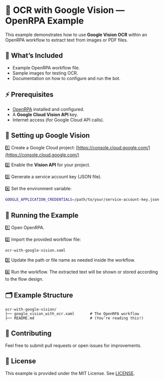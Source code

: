 

# 📝 OCR with Google Vision — OpenRPA Example

This example demonstrates how to use **Google Vision OCR** within an OpenRPA workflow to extract text from images or PDF files.

## 📌 What’s Included

* Example OpenRPA workflow file.
* Sample images for testing OCR.
* Documentation on how to configure and run the bot.

## ⚡ Prerequisites

* [OpenRPA](https://openrpa.openiap.io/) installed and configured.
* A **Google Cloud Vision API** key.
* Internet access (for Google Cloud API calls).

## 🔑 Setting up Google Vision

1️⃣ Create a Google Cloud project: [https://console.cloud.google.com/](https://console.cloud.google.com/)

2️⃣ Enable the **Vision API** for your project.

3️⃣ Generate a service account key (JSON file).

4️⃣ Set the environment variable:

```bash
GOOGLE_APPLICATION_CREDENTIALS=/path/to/your/service-account-key.json
```

## 🚀 Running the Example

1️⃣ Open OpenRPA.

2️⃣ Import the provided workflow file:

```
ocr-with-google-vision.xaml
```

3️⃣ Update the path or file name as needed inside the workflow.

4️⃣ Run the workflow. The extracted text will be shown or stored according to the flow design.

## 🗂 Example Structure

```
ocr-with-google-vision/
├── google_vision_with_ocr.xaml       # The OpenRPA workflow
├── README.md                         # (You’re reading this!)
```

## 🤝 Contributing

Feel free to submit pull requests or open issues for improvements.

## 📄 License

This example is provided under the MIT License. See [LICENSE](https://github.com/open-rpa/examples-files/blob/master/LICENSE).

